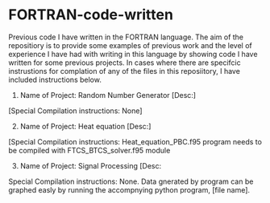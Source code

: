 # FORTRAN-code-written
Previous code I have written in the FORTRAN language. The aim of the repositiory is to provide some examples of previous work and the level of experience I have had with writing in this language by showing code I have written for some previous projects. In cases where there are specifcic instrustions for complation of any of the files in this reposiitory, I have included instructions below.

1. Name of Project: Random Number Generator
[Desc:]

[Special Compilation instructions: None]


2. Name of Project: Heat equation
[Desc:]

[Special Compilation instructions:  Heat_equation_PBC.f95 program needs to be compiled with FTCS_BTCS_solver.f95 module

3. Name of Project: Signal Processing
[Desc:

Special Compilation instructions: None. Data gnerated by program can be graphed easly by running the accompnying python program, [file name].

